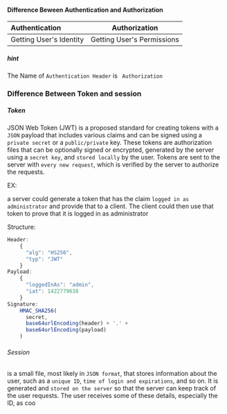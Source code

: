 #### Difference Beween Authentication and Authorization

| Authentication          | Authorization              |
|:----------------------- | -------------------------- |
| Getting User's Identity | Getting User's Permissions |

##### hint

The Name of `Authentication Header` is ` Authorization`

### Difference Between Token and session

##### Token

JSON Web Token (JWT) is a proposed standard for creating tokens with a `JSON` payload that includes various claims and can be signed using a `private secret` or a `public/private` key. These tokens are authorization files that can be optionally signed or encrypted, generated by the server using a `secret key`, and `stored locally` by the user. Tokens are sent to the server with `every new request`, which is verified by the server to authorize the requests.

EX:

a server could generate a token that has the claim `logged in as administrator` and provide that to a client. The client could then use that token to prove that it is logged in as administrator

Structure:

```js
Header:
    {
      "alg": "HS256",
      "typ": "JWT"
    }
Payload:
    {
      "loggedInAs": "admin",
      "iat": 1422779638
    }
Signature:
    HMAC_SHA256(
      secret,
      base64urlEncoding(header) + '.' +
      base64urlEncoding(payload)
    )
```

###### Session

is a small file, most likely in `JSON format`, that stores information about the user, such as a `unique ID`, `time of login and expirations`, and so on. It is generated and `stored on the server` so that the server can keep track of  the user requests. The user receives some of these details, especially the ID, as coo
